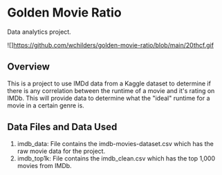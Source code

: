 # Golden Movie Ratio
Data analytics project.

![]https://github.com/wchilders/golden-movie-ratio/blob/main/20thcf.gif

## Overview
This is a project to use IMDd data from a Kaggle dataset to determine if there is any correlation between the runtime of a movie and it's rating on IMDb.
This will provide data to determine what the "ideal" runtime for a movie in a certain genre is.

## Data Files and Data Used
1. imdb_data: File contains the imdb-movies-dataset.csv which has the raw movie data for the project.
2. imdb_top1k: File contains the imdb_clean.csv which has the top 1,000 movies from IMDb.
